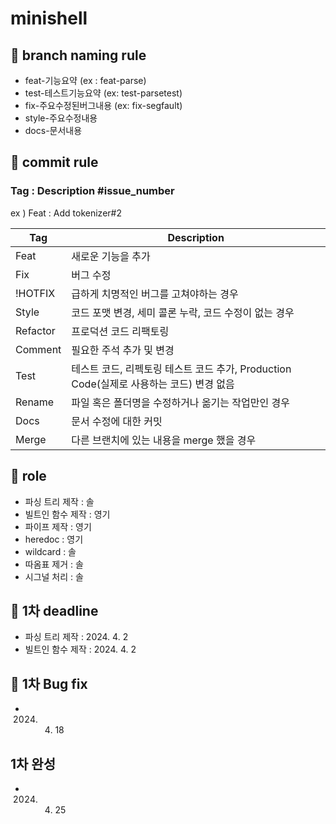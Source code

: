 # minishell

## 🌟 branch naming rule

- feat-기능요약 (ex : feat-parse)
- test-테스트기능요약 (ex: test-parsetest)
- fix-주요수정된버그내용 (ex: fix-segfault)
- style-주요수정내용
- docs-문서내용

## 🌟 commit rule

### Tag : Description #issue_number
ex ) Feat : Add tokenizer#2

|Tag | Description|
|-|-|
|Feat | 새로운 기능을 추가|
|Fix |	버그 수정|
|!HOTFIX |	급하게 치명적인 버그를 고쳐야하는 경우|
|Style |	코드 포맷 변경, 세미 콜론 누락, 코드 수정이 없는 경우|
|Refactor | 프로덕션 코드 리팩토링|
|Comment |	필요한 주석 추가 및 변경|
|Test	| 테스트 코드, 리펙토링 테스트 코드 추가, Production Code(실제로 사용하는 코드) 변경 없음|
|Rename |	파일 혹은 폴더명을 수정하거나 옮기는 작업만인 경우|
|Docs | 문서 수정에 대한 커밋|
|Merge | 다른 브랜치에 있는 내용을 merge 했을 경우 |

## 🌟 role

 - 파싱 트리 제작 : 솔
 - 빌트인 함수 제작 : 영기
 - 파이프 제작 :  영기
 - heredoc : 영기
 - wildcard : 솔
 - 따옴표 제거 : 솔
 - 시그널 처리 : 솔

## 🌟 1차 deadline

 - 파싱 트리 제작 : 2024. 4. 2
 - 빌트인 함수 제작 : 2024. 4. 2

## 🐞 1차 Bug fix
 - 2024. 4. 18


## 1차 완성
 - 2024. 4. 25
 

